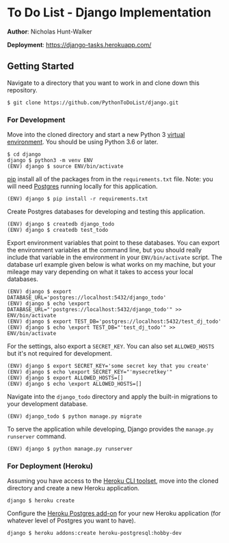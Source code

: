 # To Do List - Django Implementation

**Author**: Nicholas Hunt-Walker

**Deployment**: https://django-tasks.herokuapp.com/

## Getting Started

Navigate to a directory that you want to work in and clone down this repository.

```
$ git clone https://github.com/PythonToDoList/django.git
```

### For Development

Move into the cloned directory and start a new Python 3 [virtual environment](https://docs.python.org/3/tutorial/venv.html). You should be using Python 3.6 or later.

```
$ cd django
django $ python3 -m venv ENV
(ENV) django $ source ENV/bin/activate
```

[pip](https://pip.pypa.io/en/stable/installing/) install all of the packages from in the `requirements.txt` file. Note: you will need [Postgres](https://www.postgresql.org) running locally for this application.

```
(ENV) django $ pip install -r requirements.txt
```

Create Postgres databases for developing and testing this application.

```
(ENV) django $ createdb django_todo
(ENV) django $ createdb test_todo
```

Export environment variables that point to these databases. You can export the environment variables at the command line, but you should really include that variable in the environment in your `ENV/bin/activate` script. The database url example given below is what works on my machine, but your mileage may vary depending on what it takes to access your local databases.

```
(ENV) django $ export DATABASE_URL='postgres://localhost:5432/django_todo'
(ENV) django $ echo \export DATABASE_URL="'postgres://localhost:5432/django_todo'" >> ENV/bin/activate
(ENV) django $ export TEST_DB='postgres://localhost:5432/test_dj_todo'
(ENV) django $ echo \export TEST_DB="'test_dj_todo'" >> ENV/bin/activate
```

For the settings, also export a `SECRET_KEY`. You can also set `ALLOWED_HOSTS` but it's not required for development.

```
(ENV) django $ export SECRET_KEY='some secret key that you create'
(ENV) django $ echo \export SECRET_KEY="'mysecretkey'"
(ENV) django $ export ALLOWED_HOSTS=[]
(ENV) django $ echo \export ALLOWED_HOSTS=[]
```

Navigate into the `django_todo` directory and apply the built-in migrations to your development database.

```
(ENV) django_todo $ python manage.py migrate
```

To serve the application while developing, Django provides the `manage.py runserver` command.

```
(ENV) django $ python manage.py runserver
```

### For Deployment (Heroku)

Assuming you have access to the [Heroku CLI toolset](https://devcenter.heroku.com/articles/heroku-cli), move into the cloned directory and create a new Heroku application.

```
django $ heroku create
```

Configure the [Heroku Postgres add-on](https://elements.heroku.com/addons/heroku-postgresql) for your new Heroku application (for whatever level of Postgres you want to have).

```
django $ heroku addons:create heroku-postgresql:hobby-dev
```
